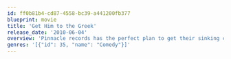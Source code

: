 ```yaml
---
id: ff0b81b4-cd87-4558-bc39-a441200fb377
blueprint: movie
title: 'Get Him to the Greek'
release_date: '2010-06-04'
overview: 'Pinnacle records has the perfect plan to get their sinking company back on track: a comeback concert in LA featuring Aldous Snow, a fading rockstar who has dropped off the radar in recent years. Record company intern Aaron Green is faced with the monumental task of bringing his idol, out of control rock star Aldous Snow, back to LA for his comeback show.'
genres: '[{"id": 35, "name": "Comedy"}]'
---
```

